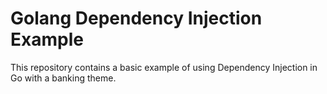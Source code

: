 # Golang Dependency Injection Example

This repository contains a basic example of using Dependency Injection in Go with a banking theme. 
